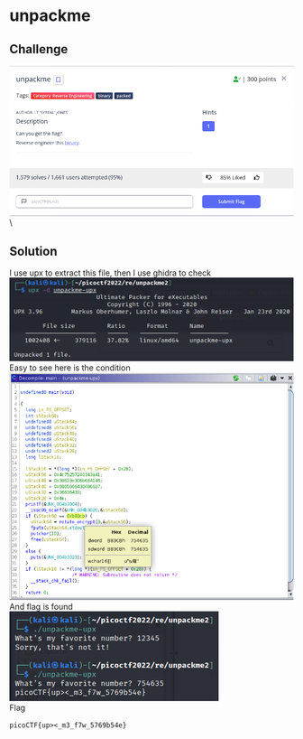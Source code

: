 # unpackme
## Challenge
![alt text](https://github.com/TwentySick/CTF/blob/19453aa098fb72045220079afc3408ad441b0ca1/PicoCTF/picoctf2022/reverse_engineering/unpackme/images/Screenshot_2022-04-03_01_51_43.png)\
## Solution
I use upx to extract this file, then I use ghidra to check\
![alt text](https://github.com/TwentySick/CTF/blob/19453aa098fb72045220079afc3408ad441b0ca1/PicoCTF/picoctf2022/reverse_engineering/unpackme/images/Screenshot_2022-04-03_01_51_54.png)\
Easy to see here is the condition\
![alt text](https://github.com/TwentySick/CTF/blob/19453aa098fb72045220079afc3408ad441b0ca1/PicoCTF/picoctf2022/reverse_engineering/unpackme/images/Screenshot_2022-04-03_01_55_15.png)\
And flag is found\
![alt text](https://github.com/TwentySick/CTF/blob/19453aa098fb72045220079afc3408ad441b0ca1/PicoCTF/picoctf2022/reverse_engineering/unpackme/images/Screenshot_2022-04-03_01_55_55.png)\
Flag
```
picoCTF{up><_m3_f7w_5769b54e}
```
